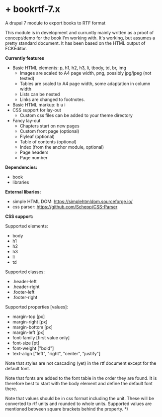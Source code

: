 # +  bookrtf-7.x
A drupal 7 module to export books to RTF format

This module is in development and curruntly mainly written as a proof of
concept/demo for the book I'm working with. It's working, but assumes a
pretty standard document. It has been based on the HTML output of FCKEditor.

**Currently features**
- Basic HTML elements: p, h1, h2, h3, li, tbody, td, br, img
  - Images are scaled to A4 page width, png, possibly jpg/jpeg (not tested)
  - Tables are scaled to A4 page width, some adaptation in column width
  - Lists can be nested
  - Links are changed to footnotes.
- Basic HTML markup: b u i
- CSS support for lay-out
  - Custom css files can be added to your theme directory
- Fancy lay-out
  - Chapters start on new pages
  - Custom front page (optional)
  - Flyleaf (optional)
  - Table of contents (optional)
  - Index (from the anchor module, optional)
  - Page headers
  - Page number

**Dependencies:**
- book
- libraries

**External libaries:**
- simple HTML DOM: https://simplehtmldom.sourceforge.io/
- css parser: https://github.com/Schepp/CSS-Parser

**CSS support:**

Supported elements:
- body
- h1
- h2
- h3
- li
- td 
   
Supported classes: 
- .header-left
- .header-right
- .footer-left
- .footer-right
   
Supported properties \[values]:
- margin-top \[px]
- margin-right \[px]
- margin-bottom \[px]
- margin-left \[px]
- font-family \[first value only]
- font-size \[pt]
- font-weight \["bold"]
- text-align \["left", "right", "center", "justify"]
     
Note that styles are not cascading (yet) in the rtf document except for the
default font.
   
Note that fonts are added to the font table in the order they are found. It
is therefore best to start with the body element and define the default font
there.
   
Note that values should be in css format including the unit. These will be
converted to rtf units and rounded to whole units. Supported values are
mentioned between square brackets behind the property. */

